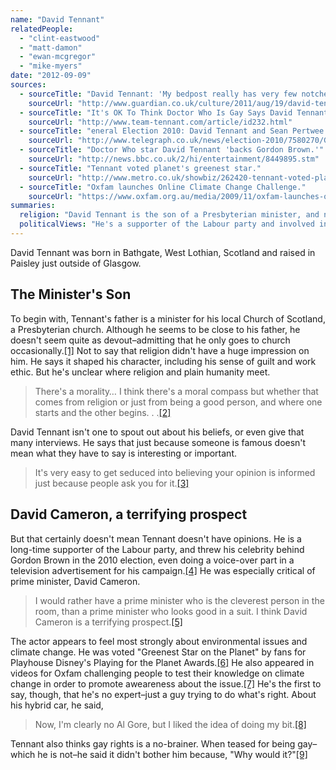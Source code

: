 ```yaml
---
name: "David Tennant"
relatedPeople:
  - "clint-eastwood"
  - "matt-damon"
  - "ewan-mcgregor"
  - "mike-myers"
date: "2012-09-09"
sources:
  - sourceTitle: "David Tennant: 'My bedpost really has very few notches.' – interview."
    sourceUrl: "http://www.guardian.co.uk/culture/2011/aug/19/david-tennant-interview"
  - sourceTitle: "It's OK To Think Doctor Who Is Gay Says David Tennant."
    sourceUrl: "http://www.team-tennant.com/article/id232.html"
  - sourceTitle: "eneral Election 2010: David Tennant and Sean Pertwee star in Labour advert."
    sourceUrl: "http://www.telegraph.co.uk/news/election-2010/7580270/General-Election-2010-David-Tennant-and-Sean-Pertwee-star-in-Labour-advert.html"
  - sourceTitle: "Doctor Who star David Tennant 'backs Gordon Brown.'"
    sourceUrl: "http://news.bbc.co.uk/2/hi/entertainment/8449895.stm"
  - sourceTitle: "Tennant voted planet's greenest star."
    sourceUrl: "http://www.metro.co.uk/showbiz/262420-tennant-voted-planets-greenest-star"
  - sourceTitle: "Oxfam launches Online Climate Change Challenge."
    sourceUrl: "https://www.oxfam.org.au/media/2009/11/oxfam-launches-online-climate-change-challenge/"
summaries:
  religion: "David Tennant is the son of a Presbyterian minister, and now only goes to church occasionally."
  politicalViews: "He's a supporter of the Labour party and involved in the environmental movement."
---
```


David Tennant was born in Bathgate, West Lothian, Scotland and raised in Paisley just outside of Glasgow.


## The Minister's Son

To begin with, Tennant's father is a minister for his local Church of Scotland, a Presbyterian church. Although he seems to be close to his father, he doesn't seem quite as devout–admitting that he only goes to church occasionally.<a class="source-citation" href="#http%3A%2F%2Fwww.guardian.co.uk%2Fculture%2F2011%2Faug%2F19%2Fdavid-tennant-interview" title="David Tennant: &apos;My bedpost really has very few notches&apos; – interview.">[1]</a> Not to say that religion didn't have a huge impression on him. He says it shaped his character, including his sense of guilt and work ethic. But he's unclear where religion and plain humanity meet.

>There's a morality… I think there's a moral compass but whether that comes from religion or just from being a good person, and where one starts and the other begins. . .<a class="source-citation" href="#http%3A%2F%2Fwww.guardian.co.uk%2Fculture%2F2011%2Faug%2F19%2Fdavid-tennant-interview" title="David Tennant: &apos;My bedpost really has very few notches.&apos; – interview.">[2]</a>

David Tennant isn't one to spout out about his beliefs, or even give that many interviews. He says that just because someone is famous doesn't mean what they have to say is interesting or important.

>It's very easy to get seduced into believing your opinion is informed just because people ask you for it.<a class="source-citation" href="#http%3A%2F%2Fwww.team-tennant.com%2Farticle%2Fid232.html" title="It&apos;s OK To Think Doctor Who Is Gay Says David Tennant.">[3]</a>

## David Cameron, a terrifying prospect

But that certainly doesn't mean Tennant doesn't have opinions. He is a long-time supporter of the Labour party, and threw his celebrity behind Gordon Brown in the 2010 election, even doing a voice-over part in a television advertisement for his campaign.<a class="source-citation" href="#http%3A%2F%2Fwww.telegraph.co.uk%2Fnews%2Felection-2010%2F7580270%2FGeneral-Election-2010-David-Tennant-and-Sean-Pertwee-star-in-Labour-advert.html" title="eneral Election 2010: David Tennant and Sean Pertwee star in Labour advert.">[4]</a> He was especially critical of prime minister, David Cameron.

>I would rather have a prime minister who is the cleverest person in the room, than a prime minister who looks good in a suit. I think David Cameron is a terrifying prospect.<a class="source-citation" href="#http%3A%2F%2Fnews.bbc.co.uk%2F2%2Fhi%2Fentertainment%2F8449895.stm" title="Doctor Who star David Tennant &apos;backs Gordon Brown.&apos;">[5]</a>

The actor appears to feel most strongly about environmental issues and climate change. He was voted "Greenest Star on the Planet" by fans for Playhouse Disney's Playing for the Planet Awards.<a class="source-citation" href="#http%3A%2F%2Fwww.metro.co.uk%2Fshowbiz%2F262420-tennant-voted-planets-greenest-star" title="Tennant voted planet&apos;s greenest star.">[6]</a> He also appeared in videos for Oxfam challenging people to test their knowledge on climate change in order to promote aweareness about the issue.<a class="source-citation" href="#https%3A%2F%2Fwww.oxfam.org.au%2Fmedia%2F2009%2F11%2Foxfam-launches-online-climate-change-challenge%2F" title="Oxfam launches Online Climate Change Challenge.">[7]</a> He's the first to say, though, that he's no expert–just a guy trying to do what's right. About his hybrid car, he said,

>Now, I'm clearly no Al Gore, but I liked the idea of doing my bit.<a class="source-citation" href="#http%3A%2F%2Fwww.team-tennant.com%2Farticle%2Fid232.html" title="It&apos;s OK To Think Doctor Who Is Gay Says David Tennant.">[8]</a>

Tennant also thinks gay rights is a no-brainer. When teased for being gay–which he is not–he said it didn't bother him because, "Why would it?"<a class="source-citation" href="#http%3A%2F%2Fwww.team-tennant.com%2Farticle%2Fid232.html" title="It&apos;s OK To Think Doctor Who Is Gay Says David Tennant.">[9]</a>